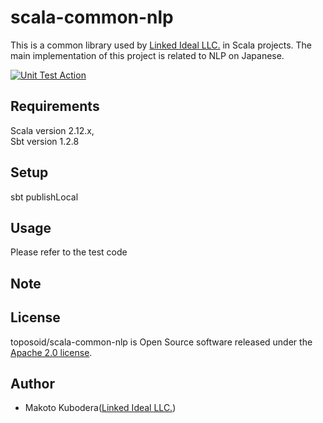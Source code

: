 # scala-common-nlp
This is a common library used by [Linked Ideal LLC.](https://linked-ideal.com/) in Scala projects.
The main implementation of this project is related to NLP on Japanese.

[![Unit Test Action](https://github.com/toposoid/scala-common-nlp/actions/workflows/action.yml/badge.svg?branch=main)](https://github.com/toposoid/scala-common-nlp/actions/workflows/action.yml)

## Requirements
Scala version 2.12.x,   
Sbt version 1.2.8

## Setup
sbt publishLocal

## Usage
Please refer to the test code

## Note

## License
toposoid/scala-common-nlp is Open Source software released under the [Apache 2.0 license](https://www.apache.org/licenses/LICENSE-2.0.html).

## Author
* Makoto Kubodera([Linked Ideal LLC.](https://linked-ideal.com/))
